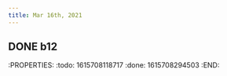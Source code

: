 ```yaml
---
title: Mar 16th, 2021
---
```


## DONE b12
:PROPERTIES:
:todo: 1615708118717
:done: 1615708294503
:END:
